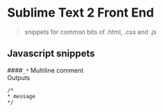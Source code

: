 # Sublime Text 2 Front End

> snippets for common bits of .html, .css and .js

## Javascript snippets

####``_*`` Multiline comment  
Outputs  
```
/*
* message
*/
```